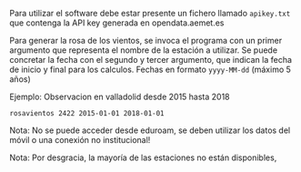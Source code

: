 Para utilizar el software debe estar presente un fichero llamado ``apikey.txt`` que contenga
la API key generada en opendata.aemet.es

Para generar la rosa de los vientos, se invoca el programa con un primer argumento
que representa el nombre de la estación a utilizar. Se puede concretar la fecha con el segundo y
tercer argumento, que indican la fecha de inicio y final para los calculos. Fechas en formato
``yyyy-MM-dd`` (máximo 5 años)

Ejemplo: Observacion en valladolid desde 2015 hasta 2018

``rosavientos 2422 2015-01-01 2018-01-01``


Nota: No se puede acceder desde eduroam, se deben utilizar los datos del móvil o una conexión
no institucional!

Nota: Por desgracia, la mayoría de las estaciones no están disponibles, 